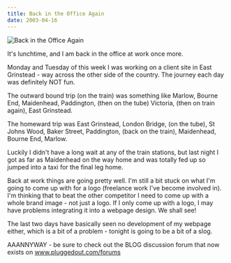 ```yaml
---
title: Back in the Office Again
date: 2003-04-16
---
```


![Back in the Office Again](https://source.unsplash.com/qTpc0Vj4YoE/1600x900)

It's lunchtime, and I am back in the office at work once more.

Monday and Tuesday of this week I was working on a client site in East Grinstead - way across the other side of the country. The journey each day was definitely NOT fun.

The outward bound trip (on the train) was something like Marlow, Bourne End, Maidenhead, Paddington, (then on the tube) Victoria, (then on train again), East Grinstead.

The homeward trip was East Grinstead, London Bridge, (on the tube), St Johns Wood, Baker Street, Paddington, (back on the train), Maidenhead, Bourne End, Marlow.

Luckily I didn't have a long wait at any of the train stations, but last night I got as far as Maidenhead on the way home and was totally fed up so jumped into a taxi for the final leg home.

Back at work things are going pretty well. I'm still a bit stuck on what I'm going to come up with for a logo (freelance work I've become involved in). I'm thinking that to beat the other competitor I need to come up with a whole brand image - not just a logo. If I only come up with a logo, I may have problems integrating it into a webpage design. We shall see!

The last two days have basically seen no development of my webpage either, which is a bit of a problem - tonight is going to be a bit of a slog.

AAANNYWAY - be sure to check out the BLOG discussion forum that now exists on www.pluggedout.com/forums